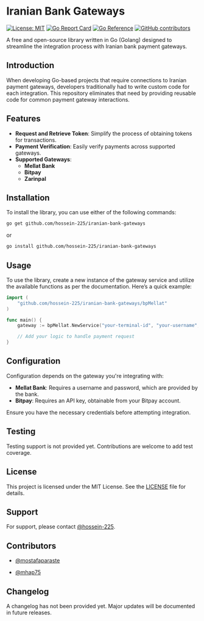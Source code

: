 # Iranian Bank Gateways

[![License: MIT](https://img.shields.io/badge/License-MIT-yellow.svg)](https://github.com/hossein-225/Iranian-bank-gateways/blob/main/LICENSE)
[![Go Report Card](https://goreportcard.com/badge/github.com/hossein-225/iranian-bank-gateways)](https://goreportcard.com/report/github.com/hossein-225/iranian-bank-gateways)
[![Go Reference](https://pkg.go.dev/badge/github.com/hossein-225/iranian-bank-gateways.svg)](https://pkg.go.dev/github.com/hossein-225/iranian-bank-gateways)
[![GitHub contributors](https://img.shields.io/github/contributors/hossein-225/iranian-bank-gateways)](https://github.com/hossein-225/Iranian-bank-gateways/graphs/contributors)

A free and open-source library written in Go (Golang) designed to streamline the integration process with Iranian bank payment gateways.

## Introduction

When developing Go-based projects that require connections to Iranian payment gateways, developers traditionally had to write custom code for each integration. This repository eliminates that need by providing reusable code for common payment gateway interactions.

## Features

- **Request and Retrieve Token**: Simplify the process of obtaining tokens for transactions.
- **Payment Verification**: Easily verify payments across supported gateways.
- **Supported Gateways**:
  - **Mellat Bank**
  - **Bitpay**
  - **Zarinpal**

## Installation

To install the library, you can use either of the following commands:

```sh
go get github.com/hossein-225/iranian-bank-gateways
```

or

```sh
go install github.com/hossein-225/iranian-bank-gateways
```

## Usage

To use the library, create a new instance of the gateway service and utilize the available functions as per the documentation. Here’s a quick example:

```go
import (
    "github.com/hossein-225/iranian-bank-gateways/bpMellat"
)

func main() {
    gateway := bpMellat.NewService("your-terminal-id", "your-username", "your-password")

    // Add your logic to handle payment request
}

```

## Configuration

Configuration depends on the gateway you're integrating with:

- **Mellat Bank**: Requires a username and password, which are provided by the bank.
- **Bitpay**: Requires an API key, obtainable from your Bitpay account.

Ensure you have the necessary credentials before attempting integration.

## Testing

Testing support is not provided yet. Contributions are welcome to add test coverage.

## License

This project is licensed under the MIT License. See the [LICENSE](./LICENSE) file for details.

## Support

For support, please contact [@hossein-225](https://github.com/hossein-225).

## Contributors

- [@mostafaparaste](https://github.com/mostafaparaste)

- [@mhap75](https://github.com/mhap75)

## Changelog

A changelog has not been provided yet. Major updates will be documented in future releases.
